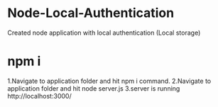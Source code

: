 # Node-Local-Authentication
Created node application with local authentication (Local storage)
# npm i
1.Navigate to application folder and hit npm i command. 2.Navigate to application folder and hit node server.js 3.server is running http://localhost:3000/
